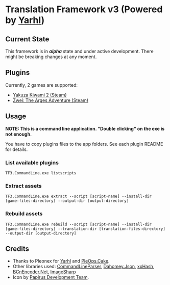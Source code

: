 # Translation Framework v3 (Powered by [Yarhl](https://scenegate.github.io/Yarhl/))

## Current State

This framework is in ***alpha*** state and under active development. There might be breaking changes at any moment.

## Plugins

Currently, 2 games are supported:

* [Yakuza Kiwami 2 (Steam)](https://github.com/Kaplas80/TF3.YakuzaPlugins)
* [Zwei: The Arges Adventure (Steam)](https://github.com/Kaplas80/TF3.ZweiPlugins)

## Usage

**NOTE: This is a command line application. "Double clicking" on the exe is not enough.**

You have to copy plugins files to the app folders. See each plugin README for details.

### List available plugins

```shell
TF3.CommandLine.exe listscripts
```

### Extract assets

```shell
TF3.CommandLine.exe extract --script [script-name] --install-dir [game-files-directory] --output-dir [output-directory]
```

### Rebuild assets

```shell
TF3.CommandLine.exe rebuild --script [script-name] --install-dir [game-files-directory] --translation-dir [translation-files-directory] --output-dir [output-directory]
```

## Credits

* Thanks to Pleonex for [Yarhl](https://scenegate.github.io/Yarhl/) and [PleOps.Cake](https://www.pleonex.dev/PleOps.Cake/).
* Other libraries used: [CommandLineParser](https://github.com/commandlineparser/commandline), [Dahomey.Json](https://github.com/dahomey-technologies/Dahomey.Json), [xxHash](https://github.com/uranium62/xxHash), [BCnEncoder.Net](https://github.com/nominom/bcnencoder.net), [ImageSharp](https://sixlabors.com/products/imagesharp/)
* Icon by [Papirus Development Team](https://github.com/PapirusDevelopmentTeam/papirus-icon-theme/).


